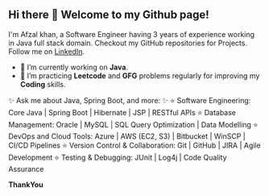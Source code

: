 ## Hi there 👋 Welcome to my Github page!

I'm Afzal khan, a Software Engineer having 3 years of experience working in Java full stack domain.
Checkout my GitHub repositories for Projects.
Follow me on [LinkedIn](https://www.linkedin.com/in/afzalkhandev/).

- 🔭 I’m currently working on **Java**.
- 🌱 I’m practicing **Leetcode** and **GFG** problems regularly for improving my **Coding** skills.

✨ Ask me about Java, Spring Boot, and more: ✨
⭐ Software Engineering: Core Java | Spring Boot | Hibernate | JSP | RESTful APIs
⭐ Database Management: Oracle | MySQL | SQL Query Optimization | Data Modelling
⭐ DevOps and Cloud Tools: Azure | AWS (EC2, S3) | Bitbucket | WinSCP | CI/CD Pipelines
⭐ Version Control & Collaboration: Git | GitHub | JIRA | Agile Development
⭐ Testing & Debugging: JUnit | Log4j | Code Quality Assurance 


********************************ThankYou********************************
